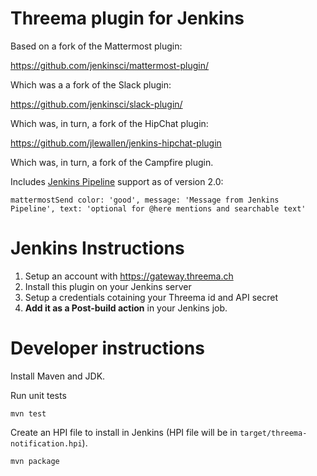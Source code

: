 # Threema plugin for Jenkins

Based on a fork of the Mattermost plugin:

https://github.com/jenkinsci/mattermost-plugin/

Which was a a fork of the Slack plugin:

https://github.com/jenkinsci/slack-plugin/

Which was, in turn, a fork of the HipChat plugin:

https://github.com/jlewallen/jenkins-hipchat-plugin

Which was, in turn, a fork of the Campfire plugin.

Includes [Jenkins Pipeline](https://github.com/jenkinsci/workflow-plugin) support as of version 2.0:

```
mattermostSend color: 'good', message: 'Message from Jenkins Pipeline', text: 'optional for @here mentions and searchable text'
```

# Jenkins Instructions

1. Setup an account with https://gateway.threema.ch
2. Install this plugin on your Jenkins server
3. Setup a credentials cotaining your Threema id and API secret   
4. **Add it as a Post-build action** in your Jenkins job.

# Developer instructions

Install Maven and JDK.

Run unit tests

    mvn test

Create an HPI file to install in Jenkins (HPI file will be in `target/threema-notification.hpi`).

    mvn package
